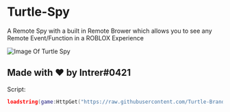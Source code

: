 # Turtle-Spy
A Remote Spy with a built in Remote Brower which allows you to see any Remote Event/Function in a ROBLOX Experience

![Image Of Turtle Spy](https://external-content.duckduckgo.com/iu/?u=https%3A%2F%2Fi.gyazo.com%2F9618e49d1eeeb97c624e7a4c9ccf3666.gif)

## Made with ❤️ by Intrer#0421

Script:
```lua
loadstring(game:HttpGet("https://raw.githubusercontent.com/Turtle-Brand/Turtle-Spy/main/source.lua", true))()
```
